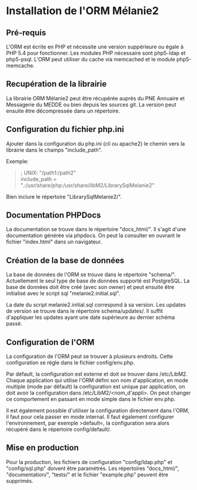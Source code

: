 Installation de l'ORM Mélanie2
==============================

Pré-requis
----------

L'ORM est écrite en PHP et nécessite une version suppérieure ou égale à PHP 5.4 pour fonctionner.  Les modules PHP nécessaire sont php5-ldap et php5-psql.  L'ORM peut utiliser du cache via memcached et le module php5-memcache.


Recupération de la librairie
----------------------------

La librairie ORM Mélanie2 peut être récupérée auprès du PNE Annuaire et Messagerie du MEDDE ou bien depuis les sources git.  La version peut ensuite être décompressée dans un répertoire.


Configuration du fichier php.ini
--------------------------------

Ajouter dans la configuration du php.ini (cli ou apache2) le chemin vers la librairie dans le champs "include_path".

Exemple:
> ; UNIX: "/path1:/path2"  
> include_path = ".:/usr/share/php:/usr/share/libM2/LibrarySqlMelanie2"

Bien inclure le répertoire "LibrarySqlMelanie2/".


Documentation PHPDocs
---------------------

La documentation se trouve dans le répertoire "docs_html/". Il s'agit d'une documentation générée via phpdocs. On peut la consulter en ouvrant le fichier "index.html" dans un navigateur.


Création de la base de données
------------------------------

La base de données de l'ORM se trouve dans le répertoire "schema/". Actuellement le seul type de base de données supporté est PostgreSQL. La base de données doit être créé (avec son owner) et peut ensuite être initialisé avec le script sql "melanie2.initial.sql".

La date du script melanie2.initial.sql correspond à sa version. Les updates de version se trouve dans le répertoire schema/updates/. Il suffit d'appliquer les updates ayant une date supérieure au dernier schéma passé.
 

Configuration de l'ORM
----------------------

La configuration de l'ORM peut se trouver à plusieurs endroits. Cette configuration se règle dans le fichier config/env.php.

Par défault, la configuration est externe et doit se trouver dans /etc/LibM2. Chaque application qui utilise l'ORM défini son nom d'application, en mode multiple (mode par défault) la configuration est unique par application, on doit avoir la configuration dans /etc/LibM2/<nom_d'appli>. On peut changer ce comportement en passant en mode simple dans le fichier env.php.

Il est également possible d'utiliser la configuration directement dans l'ORM, il faut pour cela passer en mode internal. Il faut également configurer l'environnement, par exemple >default<, la configuration sera alors récupéré dans le répertoire config/default/.


Mise en production
------------------

Pour la production, les fichiers de configuration "config/ldap.php" et "config/sql.php" doivent être paramétrés.
Les répertoires "docs_html/", "documentation/", "tests/" et le fichier "example.php" peuvent être supprimés.